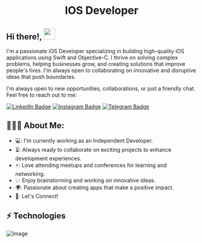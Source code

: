 <h1 align="center">IOS Developer</h1>

## Hi there!, <img src="https://raw.githubsercontent.com/aemmadi/aemmadi/master/wave.gif" width="30px">

I'm a passionate iOS Developer specializing in building high-quality iOS applications using Swift and Objective-C. I thrive on solving complex problems, helping businesses grow, and creating solutions that improve people's lives. I'm always open to collaborating on innovative and disruptive ideas that push boundaries.

I'm always open to new opportunities, collaborations, or just a friendly chat. Feel free to reach out to me:

[![LinkedIn Badge](https://img.shields.io/badge/giyos_khaitov-blue?style=flat-square&logo=Linkedin&logoColor=white&link=https://www.linkedin.com/in/giyos-khaitov-100845168/)](https://www.linkedin.com/in/giyos-khaitov)
[![Instagram Badge](https://img.shields.io/badge/@gyaskhaitov-purple?style=flat&logo=instagram)](https://www.instagram.com/gyaskhaitov)
[![Telegram Badge](https://img.shields.io/badge/@GiyasIOS-blue?style=flat&logo=telegram)](https://t.me/GiyasIOS)


<h2 align="left">👨🏻‍💻 About Me:</h2>

- 💻: I'm currently working as an Independent Developer.
- ⏳: Always ready to collaborate on exciting projects to enhance development experiences.
- ⚡: Love attending meetups and conferences for learning and networking.
- 💡: Enjoy brainstorming and working on innovative ideas.
- 🌍: Passionate about creating apps that make a positive impact.
- 🤝: Let's Connect!

## ⚡️ Technologies

![Image](https://image.shields.io/badge/Swift-FF2D20?style=for-the-badge&logo=swift&logoColor=orange)


